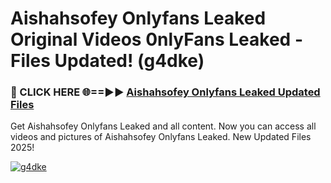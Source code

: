 # Aishahsofey Onlyfans Leaked Original Videos 0nlyFans Leaked - Files Updated! (g4dke)

<h3>🔴 CLICK HERE 🌐==►► <a href="https://tinyurl.com/x26r9saj" rel="nofollow">Aishahsofey Onlyfans Leaked Updated Files</a></h3>

Get Aishahsofey Onlyfans Leaked and all content. Now you can access all videos and pictures of Aishahsofey Onlyfans Leaked. New Updated Files 2025!

[![g4dke](https://i.imgur.com/LkgZPqh.gif)](https://tinyurl.com/x26r9saj)

